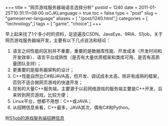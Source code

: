 +++
title = "网页游戏服务器端语言选择分析"
postid = 1240
date = 2011-01-25T10:31:11+08:00
isCJKLanguage = true
toc = false
type = "post"
slug = "gameserver-language"
aliases = [ "/post/1240.html",]
categories = [ "technology",]
tags = [ "game", "choice",]
+++


早上起来找了1个多小时的资料，足迹遍及CSDN、JavaEye、9RIA、51job，关于网页游戏服务器端开发，主要有以下几点说法和结论：

1.  语言之间性能的区别并不重要，重要的是数据库性能、开发成本（开发时间和开发效率）、语言平台成熟性（是否有大量优质框架和类库可用、是否有高质量团队支持）；
2.  更重要的是服务器架构的设计；
3.  C++性能自然比C\#和JAVA高，但开发、调试成本太高，除非有成熟的框架，否则不适合做网页游戏的快速开发；
4.  现有的大量C++服务端，主要源于以前网络游戏的服务端主要是C++开发，后来转到网页游戏，比较方便；
5.  Linux平台，想都不用想：C++或JAVA；
6.  从招聘信息来看，C++最多，JAVA其次，偶有C\#和Python。

附[51job的游戏服务端招聘信息](http://search.51job.com/jobsearch/search_result.php?fromJs=1&jobarea=0000&district=0000&funtype=0000&industrytype=00&issuedate=9&providesalary=99&keyword=%E6%B8%B8%E6%88%8F%20%E6%9C%8D%E5%8A%A1%E7%AB%AF&keywordtype=1&curr_page=1⟨=c&stype=1&postchannel=0000&workyear=99&cotype=99&degreefrom=99&jobterm=01&lonlat=0,0&radius=-1&ord_field=0&list_type=0&fromType=14)


